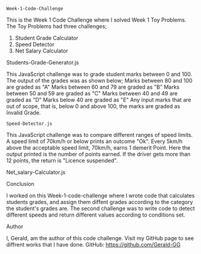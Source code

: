     Week-1-Code-Challenge 
This is the Week 1 Code Challenge where I solved Week 1 Toy Problems.
The Toy Problems had three challenges;
 1. Student Grade Calculator
 2. Speed Detector
 3. Net Salary Calculator




   Students-Grade-Generator.js

This JavaScript challenge was to grade student marks between 0 and 100. The output of the grades was as shown below;
  Marks between 80 and 100 are graded as "A"
  Marks between 60 and 79 are graded as "B"
  Marks between 50 and 59 are graded as "C"
  Marks between 40 and 49 are graded as "D"
  Marks below 40 are graded as "E"
Any input marks that are out of scope, that is, below 0 and above 100, the marks are graded as Invalid Grade.



    Speed-Detector.js

This JavaScript challenge was to compare different ranges of speed limits. A speed limit of 70km/h or below prints an outcome "Ok".
Every 5km/h above the acceptable speed limit, 70km/h, earns 1 demerit Point. Here the output printed is the number of points earned.
If the driver gets more than 12 points, the return is "Licence suspended".




   Net_salary-Calculator.js


   Conclusion

I worked on this Week-1-code-challenge where I wrote code that calculates students grades, and assign them diffent grades according to the category the student's grades are.
The second challenge was to write code to detect different speeds and return different values according to conditions set. 

   Author
   
I, Gerald, am the author of this code challenge.
Visit my GitHub page to see diffrent works that I have done.
GitHub:  https://github.com/Gerald-GG